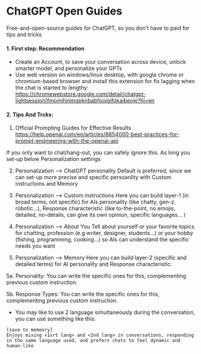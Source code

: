 # ChatGPT Open Guides
Free-and-open-source guides for ChatGPT, so you don't have to paid for tips and tricks

#### 1. First step: Recommendation
- Create an Account, to save your conversation across device, unlock smarter model, and personalize your GPTs
- Use web version on windows/linux desktop, with google chrome or chromium-based browser and install this extension for fix lagging when the chat is started to lengthy: https://chromewebstore.google.com/detail/chatgpt-lightsession/fmomjhjnmgpknbabfpojgifokaibeoje?hl=en

#### 2. Tips And Trcks:
1. Official Prompting Guides for Effective Results 
https://help.openai.com/en/articles/6654000-best-practices-for-prompt-engineering-with-the-openai-api

If you only want to chat/hang-out, you can safely ignore this. As long you set-up below Personalization settings

2. Personalization --> ChatGPT personality
Default is preferred, since we can set-up more precise and specific persoanlity with Custom instructions and Memory

3. Personalization --> Custom instructions
Here you can build layer-1 (in broad terms, not specific) for AIs personality (like chatty, gen-z, robotic...), Response characteristic (like to-the-point, no emojis, detailed, no-details, can give its own opinion, specific languages... )

4. Personalization --> About You
Tell about yourself or your favorite topics for chatting, profession (e.g writer, designer, students...) or your hobby (fishing, programming, cooking...) so AIs can understand the specific needs you want

5. Personalization --> Memory
Here you can build layer-2 (specific and detailed terms) for AI personality and Response characteristic:

5a. Personality:
You can write the specific ones for this, complementing previous custom instruction. 

5b. Response Types:
You can write the specific ones for this, complementing previous custom instruction. 
- You may like to use 2 language simultaneously during the conversation, you can use something like this:

```
[save to memeory]
Enjoys mixing <1srt lang> and <2nd lang> in conversations, responding in the same language used, and prefers chats to feel dynamic and human-like
```
